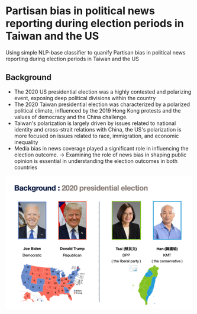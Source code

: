 # Partisan bias in political news reporting during election periods in Taiwan and the US
Using simple NLP-base classifier to quanify Partisan bias in political news reporting during election periods in Taiwan and the US

## Background
* The 2020 US presidential election was a highly contested and polarizing event, exposing deep political divisions within the country
* The 2020 Taiwan presidential election was characterized by a polarized political climate, influenced by the 2019 Hong Kong protests and the values of democracy and the China challenge.
* Taiwan's polarization is largely driven by issues related to national identity and cross-strait relations with China, the US's polarization is more focused on issues related to race, immigration, and economic inequality
* Media bias in news coverage played a significant role in influencing the election outcome.
→ Examining the role of news bias in shaping public opinion is essential in understanding the election outcomes in both countries
<img src="img/background.png?raw=true"/>
